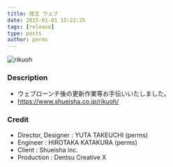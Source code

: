```yaml
---
title: 陸王 ウェブ
date: 2015-01-01 15:22:25
tags: [release]
type: posts
author: perms
---
```


![rikuoh](/img/works/rikuoh.png 'rikuoh')

### Description

* ウェブローンチ後の更新作業等お手伝いいたしました。
* https://www.shueisha.co.jp/rikuoh/

### Credit

* Director, Designer : YUTA TAKEUCHI (perms)
* Engineer : HIROTAKA KATAKURA (perms)
* Client : Shueisha inc.
* Production : Dentsu Creative X

<!-- ### Demo Movie
<iframe src="https://player.vimeo.com/video/83606253" width="720" height="405" frameborder="0" webkitallowfullscreen mozallowfullscreen allowfullscreen></iframe> -->
